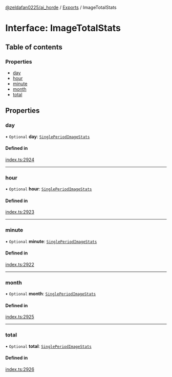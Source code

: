 [@zeldafan0225/ai_horde](../README.md) / [Exports](../modules.md) / ImageTotalStats

# Interface: ImageTotalStats

## Table of contents

### Properties

- [day](ImageTotalStats.md#day)
- [hour](ImageTotalStats.md#hour)
- [minute](ImageTotalStats.md#minute)
- [month](ImageTotalStats.md#month)
- [total](ImageTotalStats.md#total)

## Properties

### day

• `Optional` **day**: [`SinglePeriodImageStats`](SinglePeriodImageStats.md)

#### Defined in

[index.ts:2924](https://github.com/ZeldaFan0225/ai_horde/blob/a3ac80c/index.ts#L2924)

___

### hour

• `Optional` **hour**: [`SinglePeriodImageStats`](SinglePeriodImageStats.md)

#### Defined in

[index.ts:2923](https://github.com/ZeldaFan0225/ai_horde/blob/a3ac80c/index.ts#L2923)

___

### minute

• `Optional` **minute**: [`SinglePeriodImageStats`](SinglePeriodImageStats.md)

#### Defined in

[index.ts:2922](https://github.com/ZeldaFan0225/ai_horde/blob/a3ac80c/index.ts#L2922)

___

### month

• `Optional` **month**: [`SinglePeriodImageStats`](SinglePeriodImageStats.md)

#### Defined in

[index.ts:2925](https://github.com/ZeldaFan0225/ai_horde/blob/a3ac80c/index.ts#L2925)

___

### total

• `Optional` **total**: [`SinglePeriodImageStats`](SinglePeriodImageStats.md)

#### Defined in

[index.ts:2926](https://github.com/ZeldaFan0225/ai_horde/blob/a3ac80c/index.ts#L2926)
